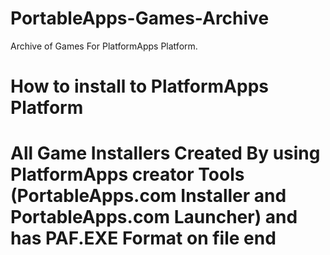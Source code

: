 # PortableApps-Games-Archive
Archive of Games For PlatformApps Platform.

# How to install to PlatformApps Platform

# All Game Installers Created By using PlatformApps creator Tools (PortableApps.com Installer and PortableApps.com Launcher) and has PAF.EXE Format on file end
